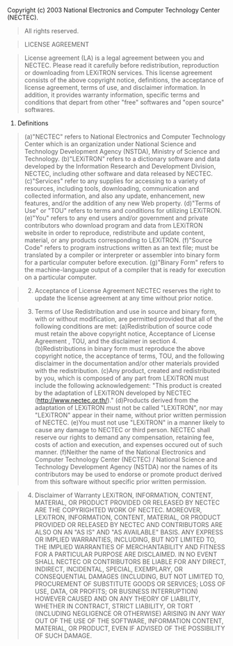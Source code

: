 Copyright (c)  2003 National Electronics and Computer Technology Center (NECTEC).
> All rights reserved.

> LICENSE AGREEMENT

> License agreement (LA) is a legal agreement between you and NECTEC.
> Please read it carefully before redistribution, reproduction or downloading
> from LEXiTRON services. This license agreement consists of the above
> copyright notice, definitions, the acceptance of license agreement, terms
> of use, and disclaimer information. In addition, it provides warranty information,
> specific terms and conditions that depart from other "free" softwares and "open source" softwares.

  1. Definitions
> (a)"NECTEC" refers to National Electronics and Computer Technology
> Center which is an organization under National Science and Technology
> Development Agency (NSTDA), Ministry of Science and Technology.
> (b)"LEXiTRON" refers to a dictionary software and data developed by
> the Information Research and Development Division, NECTEC, including
> other software and data released by NECTEC.
> (c)"Services" refer to any supplies for accessing to a variety of resources,
> including tools, downloading, communication and collected information,
> and also any update, enhancement, new features, and/or the addition of
> any new Web property.
> (d)"Terms of Use" or "TOU" refers to terms and conditions for utilizing LEXiTRON.
> (e)"You" refers to any end users and/or government and private contributors
> who download  program and data from LEXiTRON website in order to reproduce,
> redistribute and update content, material, or any products corresponding to LEXiTRON.
> (f)"Source Code" refers to program instructions written as an text file; must be
> translated by a compiler or interpreter or assembler into binary form for a particular
> computer before execution.
> (g)"Binary Form" refers to the machine-language output of a compiler that is
> ready for execution on a particular computer.

> 2. Acceptance of License Agreement
> NECTEC reserves the right to update the license agreement at any time without prior notice.

> 3. Terms of Use
> Redistribution and use in source and binary form, with or without modification, are
> permitted provided that all of the following conditions are met:
> (a)Redistribution of source code must retain the above copyright notice, Acceptance
> of License Agreement , TOU, and the disclaimer in section 4.
> (b)Redistributions in binary form must reproduce the above copyright notice, the
> acceptance of terms, TOU, and the following disclaimer in the documentation and/or
> other materials provided with the redistribution.
> (c)Any product, created and redistributed by you, which is composed of any part from
> LEXiTRON must include the following acknowledgement:
> "This product is created by the adaptation of LEXiTRON developed by NECTEC (http://www.nectec.or.th/)."
> (d)Products derived from the adaptation of LEXiTRON must not be called "LEXiTRON",
> nor may "LEXiTRON" appear in their name, without prior written permission of NECTEC.
> (e)You must not use "LEXiTRON" in a manner likely to cause any damage to NECTEC
> or third person. NECTEC shall reserve our rights to demand any compensation, retaining fee,
> costs of action and execution, and expenses occured out of such manner.
> (f)Neither the name of the National Electronics and Computer Technology Center (NECTEC) /
> National Science and Technology Development Agency (NSTDA) nor the names of its contributors
> may be used to endorse or promote product derived from this software without specific prior written permission.

> 4. Disclaimer of Warranty
> LEXiTRON, INFORMATION, CONTENT, MATERIAL, OR PRODUCT
> PROVIDED OR RELEASED BY NECTEC ARE THE COPYRIGHTED WORK OF
> NECTEC. MOREOVER, LEXiTRON, INFORMATION, CONTENT, MATERIAL,
> OR PRODUCT PROVIDED OR RELEASED BY NECTEC AND CONTRIBUTORS
> ARE ALSO ON AN "AS IS" AND "AS AVAILABLE" BASIS. ANY EXPRESS OR
> IMPLIED WARRANTIES, INCLUDING, BUT NOT LIMITED TO, THE IMPLIED
> WARRANTIES OF MERCHANTABILITY AND FITNESS FOR A PARTICULAR
> PURPOSE ARE DISCLAIMED. IN NO EVENT SHALL NECTEC OR CONTRIBUTORS
> BE LIABLE FOR ANY DIRECT, INDIRECT, INCIDENTAL, SPECIAL, EXEMPLARY,
> OR CONSEQUENTIAL DAMAGES (INCLUDING, BUT NOT LIMITED TO, PROCUREMENT
> OF SUBSTITUTE GOODS OR SERVICES; LOSS OF USE, DATA, OR PROFITS; OR
> BUSINESS INTERRUPTION) HOWEVER CAUSED AND ON ANY THEORY OF LIABILITY,
> WHETHER IN CONTRACT, STRICT LIABILITY, OR TORT (INCLUDING NEGLIGENCE OR
> OTHERWISE) ARISING IN ANY WAY OUT OF THE USE OF THE SOFTWARE,
> INFORMATION CONTENT, MATERIAL, OR PRODUCT, EVEN IF ADVISED OF
> THE POSSIBILITY OF SUCH DAMAGE.
